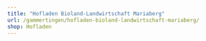 ```yaml
---
title: "Hofladen Bioland-Landwirtschaft Mariaberg"
url: /gammertingen/hofladen-bioland-landwirtschaft-mariaberg/
shop: Hofladen
---
```

